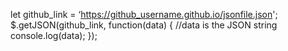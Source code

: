 let github_link = ‘https://github_username.github.io/jsonfile.json';
$.getJSON(github_link, function(data) {
     //data is the JSON string
     console.log(data);
});
